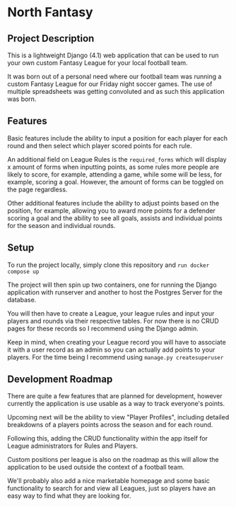 # North Fantasy
## Project Description
This is a lightweight Django (4.1) web application that can be used to run your own custom Fantasy League for your local football team. 

It was born out of a personal need where our football team was running a custom Fantasy League for our Friday night soccer games. The use of multiple spreadsheets was getting convoluted and as such this application was born.

## Features
Basic features include the ability to input a position for each player for each round and then select which player scored points for each rule. 

An additional field on League Rules is the ```required_forms``` which will display x amount of forms when inputting points, as some rules more people are likely to score, for example, attending a game, while some will be less, for example, scoring a goal. However, the amount of forms can be toggled on the page regardless.

Other additional features include the ability to adjust points based on the position, for example, allowing you to award more points for a defender scoring a goal and the ability to see all goals, assists and individual points for the season and individual rounds.
## Setup
To run the project locally, simply clone this repository and ```run docker compose up```

The project will then spin up two containers, one for running the Django application with runserver and another to host the Postgres Server for the database. 

You will then have to create a League, your league rules and input your players and rounds via their respective tables.  For now there is no CRUD pages for these records so I recommend using the Django admin.

Keep in mind, when creating your League record you will have to associate it with a user record as an admin so you can actually add points to your players. For the time being I recommend using ```manage.py createsuperuser```
## Development Roadmap
There are quite a few features that are planned for development, however currently the application is use usable as a way to track everyone's points.

Upcoming next will be the ability to view "Player Profiles", including detailed breakdowns of a players points across the season and for each round. 

Following this, adding the CRUD functionality within the app itself for League administrators for Rules and Players.

Custom positions per league is also on the roadmap as this will allow the application to be used outside the context of a football team.

We'll probably also add a nice marketable homepage and some basic functionality to search for and view all Leagues, just so players have an easy way to find what they are looking for.